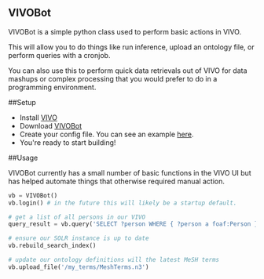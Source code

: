 VIVOBot
--------------

VIVOBot is a simple python class used to perform basic actions in VIVO.

This will allow you to do things like run inference, upload an ontology file, or perform queries with a cronjob.

You can also use this to perform quick data retrievals out of VIVO for data mashups or complex processing that you
would prefer to do in a programming environment.

##Setup
* Install [VIVO](https://github.com/vivo-project/VIVO)
* Download [VIVOBot](https://github.com/nateprewitt/VIVOBot)
* Create your config file. You can see an example [here](https://github.com/nateprewitt/VIVOBot/blob/master/config/vivobot.cfg.example).
* You're ready to start building!

##Usage

VIVOBot currently has a small number of basic functions in the VIVO UI but has helped automate things that otherwise required manual action.

```python
vb = VIVOBot()
vb.login() # in the future this will likely be a startup default.

# get a list of all persons in our VIVO
query_result = vb.query('SELECT ?person WHERE { ?person a foaf:Person }')

# ensure our SOLR instance is up to date
vb.rebuild_search_index()

# update our ontology definitions will the latest MeSH terms
vb.upload_file('/my_terms/MeshTerms.n3')
```
